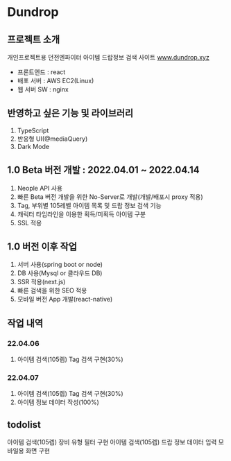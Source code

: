 # Dundrop

## 프로젝트 소개
개인프로젝트용 던전엔파이터 아이템 드랍정보 검색 사이트 www.dundrop.xyz
- 프론트엔드 : react
- 배포 서버 : AWS EC2(Linux)
- 웹 서버 SW : nginx

## 반영하고 싶은 기능 및 라이브러리
1. TypeScript
2. 반응형 UI(@mediaQuery)
3. Dark Mode

## 1.0 Beta 버전 개발 : 2022.04.01 ~ 2022.04.14
1. Neople API 사용
2. 빠른 Beta 버전 개발을 위한 No-Server로 개발(개발/배포시 proxy 적용)
3. Tag, 부위별 105레벨 아이템 목록 및 드랍 정보 검색 기능
4. 캐릭터 타임라인을 이용한 획득/미획득 아이템 구분
5. SSL 적용

## 1.0 버전 이후 작업
1. 서버 사용(spring boot or node)
2. DB 사용(Mysql or 클라우드 DB)
3. SSR 적용(next.js)
4. 빠른 검색을 위한 SEO 적용
5. 모바일 버전 App 개발(react-native)

## 작업 내역
### 22.04.06
1. 아이템 검색(105렙) Tag 검색 구현(30%)

### 22.04.07
1. 아이템 검색(105렙) Tag 검색 구현(30%)
2. 아이템 정보 데이터 작성(100%)

## todolist
아이템 검색(105렙) 장비 유형 필터 구현
아이템 검색(105렙) 드랍 정보 데이터 입력
모바일용 화면 구현